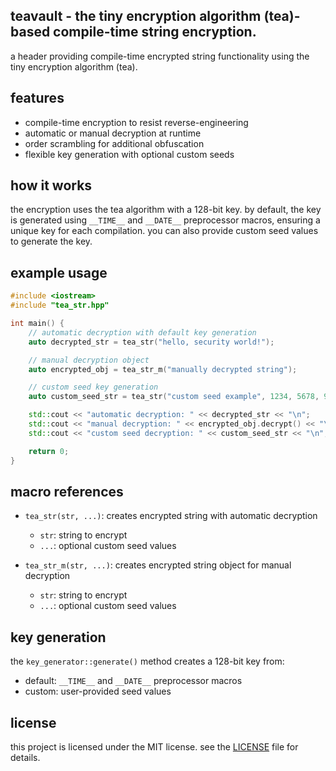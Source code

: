 ## teavault - the tiny encryption algorithm (tea)-based compile-time string encryption.

a header providing compile-time encrypted string functionality using the tiny encryption algorithm (tea).

## features
- compile-time encryption to resist reverse-engineering
- automatic or manual decryption at runtime
- order scrambling for additional obfuscation
- flexible key generation with optional custom seeds

## how it works
the encryption uses the tea algorithm with a 128-bit key. by default, the key is generated using `__TIME__` and `__DATE__` preprocessor macros, ensuring a unique key for each compilation. you can also provide custom seed values to generate the key.

## example usage
```cpp
#include <iostream>
#include "tea_str.hpp"

int main() {
    // automatic decryption with default key generation
    auto decrypted_str = tea_str("hello, security world!");

    // manual decryption object
    auto encrypted_obj = tea_str_m("manually decrypted string");

    // custom seed key generation
    auto custom_seed_str = tea_str("custom seed example", 1234, 5678, 91011, 1213);

    std::cout << "automatic decryption: " << decrypted_str << "\n";
    std::cout << "manual decryption: " << encrypted_obj.decrypt() << "\n";
    std::cout << "custom seed decryption: " << custom_seed_str << "\n";

    return 0;
}
```

## macro references
- `tea_str(str, ...)`: creates encrypted string with automatic decryption
  - `str`: string to encrypt
  - `...`: optional custom seed values

- `tea_str_m(str, ...)`: creates encrypted string object for manual decryption
  - `str`: string to encrypt
  - `...`: optional custom seed values

## key generation
the `key_generator::generate()` method creates a 128-bit key from:
- default: `__TIME__` and `__DATE__` preprocessor macros
- custom: user-provided seed values

## license
this project is licensed under the MIT license. see the [LICENSE](LICENSE) file for details.
